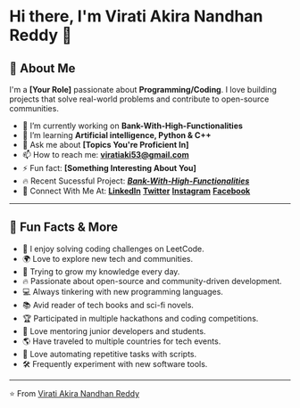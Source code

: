 <!---
ViratiAkiraNandhanReddy/ViratiAkiraNandhanReddy is a ✨ special ✨ repository because its `README.md` (this file) appears on your GitHub profile.
You can click the Preview link to take a look at your changes.
--->


# Hi there, I'm Virati Akira Nandhan Reddy 👋

## 🚀 About Me

I'm a **[Your Role]** passionate about **Programming/Coding**. I love building projects that solve real-world problems and contribute to open-source communities. 

- 🔭 I’m currently working on **Bank-With-High-Functionalities**
- 🌱 I’m learning **Artificial intelligence, Python & C++**
- 💬 Ask me about **[Topics You're Proficient In]**
- 📫 How to reach me: **viratiaki53@gmail.com**
- ⚡ Fun fact: **[Something Interesting About You]**
- 🔥 Recent Sucessful Project: [***Bank-With-High-Functionalities***](https://github.com/ViratiAkiraNandhanReddy/Bank-With-High-Functionalities)
- 📱 Connect With Me At: [**LinkedIn**]() [**Twitter**]() [**Instagram**]() [**Facebook**]()

---

## 🎉 Fun Facts & More

- 🧩 I enjoy solving coding challenges on LeetCode.
- 🌍 Love to explore new tech and communities.
- 🌱 Trying to grow my knowledge every day.
- 🔥 Passionate about open-source and community-driven development.
- 💻 Always tinkering with new programming languages.
- 📚 Avid reader of tech books and sci-fi novels.
- 🏆 Participated in multiple hackathons and coding competitions.
- 🌟 Love mentoring junior developers and students.
- 🌎 Have traveled to multiple countries for tech events.
- 🔧 Love automating repetitive tasks with scripts.
- 🛠️ Frequently experiment with new software tools.

---

⭐️ From [Virati Akira Nandhan Reddy](https://github.com/ViratiAkiraNandhanReddy)


